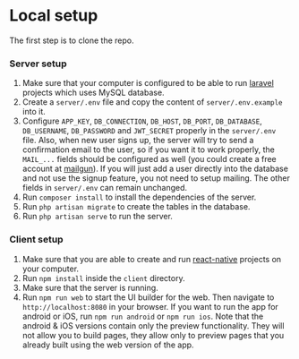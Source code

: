 # Local setup

The first step is to clone the repo.

### Server setup

1. Make sure that your computer is configured to be able to run [laravel](https://laravel.com/docs/8.x) projects which uses MySQL database.
2. Create a `server/.env` file and copy the content of `server/.env.example` into it.
3. Configure `APP_KEY`, `DB_CONNECTION`, `DB_HOST`, `DB_PORT`, `DB_DATABASE`, `DB_USERNAME`, `DB_PASSWORD` and `JWT_SECRET` properly in
the `server/.env` file. Also, when new user signs up, the server will try to send a confirmation email to the user, so if you want it to work properly, the `MAIL_...`
fields should be configured as well (you could create a free account at [mailgun](https://mailgun.com)). If you will just add a user directly into the database
and not use the signup feature, you not need to setup mailing. The other fields in `server/.env` can remain unchanged.
4. Run `composer install` to install the dependencies of the server.
4. Run `php artisan migrate` to create the tables in the database.
5. Run `php artisan serve` to run the server.

### Client setup

1. Make sure that you are able to create and run [react-native](https://reactnative.dev/) projects on your computer.
2. Run `npm install` inside the `client` directory.
3. Make sure that the server is running.
4. Run `npm run web` to start the UI builder for the web. Then navigate to `http://localhost:8080` in your browser. If you want to run the app for android or iOS,
run `npm run android` or `npm run ios`. Note that the android & iOS versions contain only the preview functionality. They will not allow you to build pages, they allow
only to preview pages that you already built using the web version of the app.
